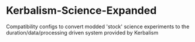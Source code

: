 # Kerbalism-Science-Expanded
Compatibility configs to convert modded 'stock' science experiments to the duration/data/processing driven system provided by Kerbalism
